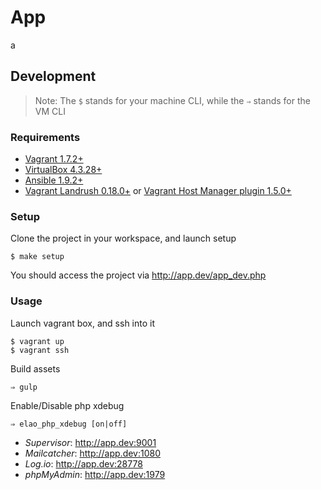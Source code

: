 # App
a
## Development

> Note: The `$` stands for your machine CLI, while the `⇒` stands for the VM CLI

### Requirements

* [Vagrant 1.7.2+](http://www.vagrantup.com/downloads.html)
* [VirtualBox 4.3.28+](https://www.virtualbox.org/wiki/Downloads)
* [Ansible 1.9.2+](http://docs.ansible.com/intro_installation.html)
* [Vagrant Landrush 0.18.0+](https://github.com/phinze/landrush) or [Vagrant Host Manager plugin 1.5.0+](https://github.com/smdahlen/vagrant-hostmanager)

### Setup

Clone the project in your workspace, and launch setup

    $ make setup

You should access the project via http://app.dev/app_dev.php

### Usage

Launch vagrant box, and ssh into it

    $ vagrant up
    $ vagrant ssh

Build assets

    ⇒ gulp

Enable/Disable php xdebug

    ⇒ elao_php_xdebug [on|off]

* *Supervisor*: http://app.dev:9001
* *Mailcatcher*: http://app.dev:1080
* *Log.io*: http://app.dev:28778
* *phpMyAdmin*: http://app.dev:1979
